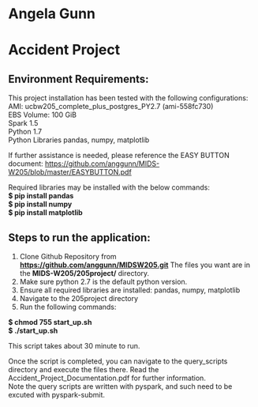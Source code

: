 # Angela Gunn
# Accident Project

## Environment Requirements:
This project installation has been tested with the following configurations:
    AMI: ucbw205_complete_plus_postgres_PY2.7 (ami-558fc730)  
    EBS Volume: 100 GiB  
    Spark 1.5  
    Python 1.7  
    Python Libraries pandas, numpy, matplotlib
    
If further assistance is needed, please reference the EASY BUTTON document:
https://github.com/anggunn/MIDS-W205/blob/master/EASYBUTTON.pdf

Required libraries may be installed with the below commands:  
**$ pip install pandas  
$ pip install numpy  
$ pip install matplotlib**

## Steps to run the application:
1) Clone Github Repository from **https://github.com/anggunn/MIDSW205.git** 
The files you want are in the **MIDS-W205/205project/** directory.
2) Make sure python 2.7 is the default python version.
4) Ensure all required libraries are installed: pandas, numpy, matplotlib
5) Navigate to the 205project directory
6) Run the following commands:

**$ chmod 755 start_up.sh**  
**$ ./start_up.sh**  

This script takes about 30 minute to run.

Once the script is completed, you can navigate to the query_scripts directory and execute the files there. Read the Accident_Project_Documentation.pdf for further information.  
Note the query scripts are written with pyspark, and such need to be excuted with pyspark-submit.


